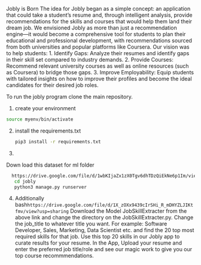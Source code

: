 Jobly is Born The idea for Jobly began as a simple concept: an application that could take a student’s resume and, through intelligent analysis, provide recommendations for the skills and courses that would help them land their dream job. We envisioned Jobly as more than just a recommendation engine—it would become a comprehensive tool for students to plan their educational and professional development, with recommendations sourced from both universities and popular platforms like Coursera. Our vision was to help students: 1. Identify Gaps: Analyze their resumes and identify gaps in their skill set compared to industry demands. 2. Provide Courses: Recommend relevant university courses as well as online resources (such as Coursera) to bridge those gaps. 3. Improve Employability: Equip students with tailored insights on how to improve their profiles and become the ideal candidates for their desired job roles.




To run the jobly program clone the main repository.
1. create your environment
```bash
source myenv/bin/activate
```
2. install the requirements.txt
   ```bash
   pip3 install -r requirements.txt
   ```  
   
3.
  Down load this dataset for ml folder
  ```bash
    https://drive.google.com/file/d/1wbKIjaZx1zX0Tgv6dhTDzQiEkNe6p1Im/view?usp=sharing
     cd jobly
     python3 manage.py runserver 
  ```

4. Additionally 
bash```https://drive.google.com/file/d/1X_zOXx9439cIrSHi_R_mDHYZLJIKtfmv/view?usp=sharing```
Download the Model JobSkillExtracter from the above link and change the directory on the JobSkillExtracter.py.
Change the job_title to whatever title you want. For example: Software Developer, Sales, Marketing, Data Scientist etc. and find the 20 top most required skills for that job.
Use this top 20 skills in our Jobly app to curate results for your resume.
In the App, Upload your resume and enter the preferred job title/role and see our magic work to give you our top course recommmendations.
